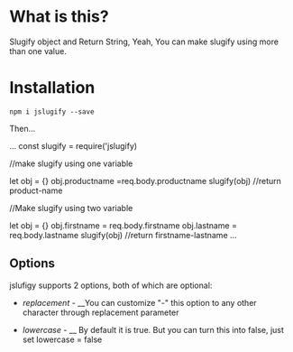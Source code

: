 
# What is this?
Slugify object and Return String, Yeah, You can make slugify using more than one value. 




# Installation

`npm i jslugify --save`

Then...

...
const slugify = require('jslugify)

//make slugify using one variable

let obj = {}
obj.productname =req.body.productname
slugify(obj) //return product-name

//Make slugify using two variable

let obj = {}
obj.firstname = req.body.firstname
obj.lastname = req.body.lastname
slugify(obj) //return firstname-lastname
...

## Options
jslufigy supports 2 options, both of which are optional:
* *replacement* - __You can customize "-" this option to any other     character through replacement  parameter

* *lowercase* - __ By default it is true. But you can turn this into false, just set lowercase = false